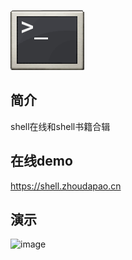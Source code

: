 ![image](https://github.com/masterZSH/shellOnline/blob/master/res/logo.gif)


## 简介

shell在线和shell书籍合辑

## 在线demo

https://shell.zhoudapao.cn


## 演示

 ![image](https://github.com/masterZSH/shellOnline/blob/master/res/1.gif)

